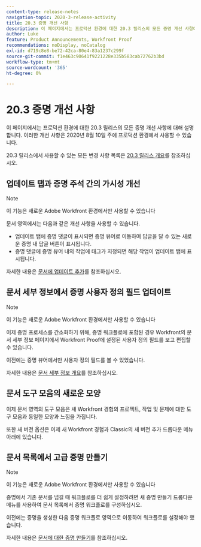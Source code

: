 ```yaml
---
content-type: release-notes
navigation-topic: 2020-3-release-activity
title: 20.3 증명 개선 사항
description: 이 페이지에서는 프로덕션 환경에 대한 20.3 릴리스의 모든 증명 개선 사항에 대해 설명합니다. 이러한 개선 사항은 2020년 8월 10일 주에 프로덕션 환경에서 사용할 수 있습니다.
author: Luke
feature: Product Announcements, Workfront Proof
recommendations: noDisplay, noCatalog
exl-id: d719c8e8-be72-42ca-80e4-83a1237c299f
source-git-commit: f1e463c90641f9221228e335b583cab72762b3bd
workflow-type: tm+mt
source-wordcount: '365'
ht-degree: 0%

---
```


# 20.3 증명 개선 사항

이 페이지에서는 프로덕션 환경에 대한 20.3 릴리스의 모든 증명 개선 사항에 대해 설명합니다. 이러한 개선 사항은 2020년 8월 10일 주에 프로덕션 환경에서 사용할 수 있습니다.

20.3 릴리스에서 사용할 수 있는 모든 변경 사항 목록은 [20.3 릴리스 개요](../../../product-announcements/product-releases/20.3-release-activity/20-3-release-overview.md)를 참조하십시오.

## 업데이트 탭과 증명 주석 간의 가시성 개선

>[!NOTE]
>
>이 기능은 새로운 Adobe Workfront 환경에서만 사용할 수 있습니다

문서 영역에서는 다음과 같은 개선 사항을 사용할 수 있습니다.

* 업데이트 탭에 증명 댓글이 표시되면 증명 뷰어로 이동하여 답글을 달 수 있는 새로운 증명 내 답글 버튼이 표시됩니다.
* 증명 댓글에 증명 뷰어 내의 작업에 태그가 지정되면 해당 작업이 업데이트 탭에 표시됩니다.

자세한 내용은 [문서에 업데이트 추가](../../../documents/managing-documents/add-update-documents.md)를 참조하십시오.

## 문서 세부 정보에서 증명 사용자 정의 필드 업데이트

>[!NOTE]
>
>이 기능은 새로운 Adobe Workfront 환경에서만 사용할 수 있습니다

이제 증명 프로세스를 간소화하기 위해, 증명 워크플로에 포함된 경우 Workfront의 문서 세부 정보 페이지에서 Workfront Proof에 설정된 사용자 정의 필드를 보고 편집할 수 있습니다.

이전에는 증명 뷰어에서만 사용자 정의 필드를 볼 수 있었습니다.

자세한 내용은 [문서 세부 정보 개요](../../../documents/managing-documents/document-details-overview.md)를 참조하십시오.

## 문서 도구 모음의 새로운 모양

이제 문서 영역의 도구 모음은 새 Workfront 경험의 프로젝트, 작업 및 문제에 대한 도구 모음과 동일한 모양과 느낌을 가집니다.

또한 새 버전 옵션은 이제 새 Workfront 경험과 Classic의 새 버전 추가 드롭다운 메뉴 아래에 있습니다.

## 문서 목록에서 고급 증명 만들기

>[!NOTE]
>
>이 기능은 새로운 Adobe Workfront 환경에서만 사용할 수 있습니다

증명에서 기존 문서를 넘길 때 워크플로를 더 쉽게 설정하려면 새 증명 만들기 드롭다운 메뉴를 사용하여 문서 목록에서 증명 워크플로를 구성하십시오.

이전에는 증명을 생성한 다음 증명 워크플로 영역으로 이동하여 워크플로를 설정해야 했습니다.

자세한 내용은 [문서에 대한 증명 만들기](../../../review-and-approve-work/proofing/creating-proofs-within-workfront/generate-proof-for-a-document.md)를 참조하십시오.

